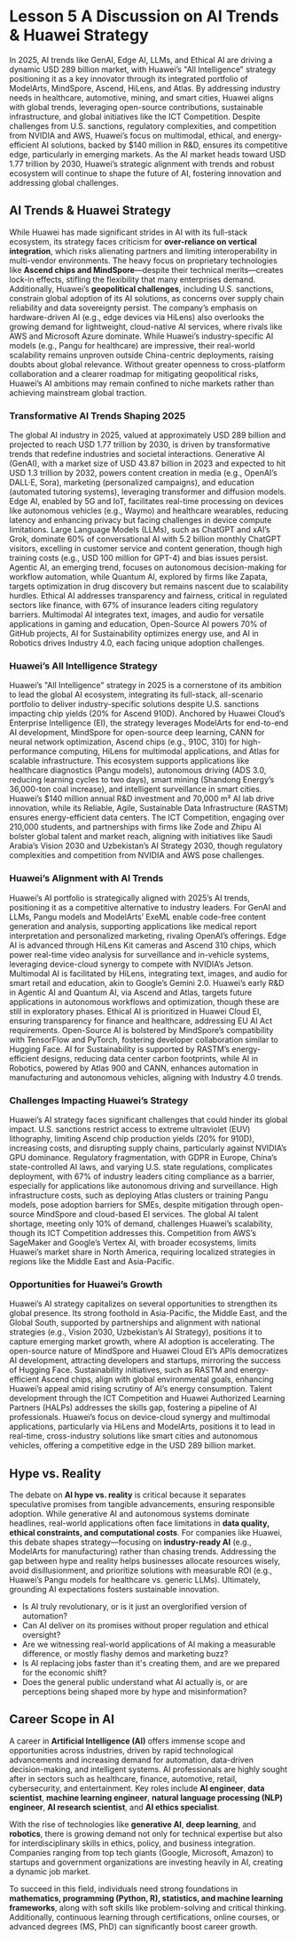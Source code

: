 # Lesson 5 A Discussion on AI Trends & Huawei Strategy
In 2025, AI trends like GenAI, Edge AI, LLMs, and Ethical AI are driving a dynamic USD 289 billion market, with Huawei’s "All Intelligence" strategy positioning it as a key innovator through its integrated portfolio of ModelArts, MindSpore, Ascend, HiLens, and Atlas. By addressing industry needs in healthcare, automotive, mining, and smart cities, Huawei aligns with global trends, leveraging open-source contributions, sustainable infrastructure, and global initiatives like the ICT Competition. Despite challenges from U.S. sanctions, regulatory complexities, and competition from NVIDIA and AWS, Huawei’s focus on multimodal, ethical, and energy-efficient AI solutions, backed by $140 million in R&D, ensures its competitive edge, particularly in emerging markets. As the AI market heads toward USD 1.77 trillion by 2030, Huawei’s strategic alignment with trends and robust ecosystem will continue to shape the future of AI, fostering innovation and addressing global challenges.

## AI Trends & Huawei Strategy
While Huawei has made significant strides in AI with its full-stack ecosystem, its strategy faces criticism for **over-reliance on vertical integration**, which risks alienating partners and limiting interoperability in multi-vendor environments. The heavy focus on proprietary technologies like **Ascend chips and MindSpore**—despite their technical merits—creates lock-in effects, stifling the flexibility that many enterprises demand. Additionally, Huawei’s **geopolitical challenges**, including U.S. sanctions, constrain global adoption of its AI solutions, as concerns over supply chain reliability and data sovereignty persist. The company’s emphasis on hardware-driven AI (e.g., edge devices via HiLens) also overlooks the growing demand for lightweight, cloud-native AI services, where rivals like AWS and Microsoft Azure dominate. While Huawei’s industry-specific AI models (e.g., Pangu for healthcare) are impressive, their real-world scalability remains unproven outside China-centric deployments, raising doubts about global relevance. Without greater openness to cross-platform collaboration and a clearer roadmap for mitigating geopolitical risks, Huawei’s AI ambitions may remain confined to niche markets rather than achieving mainstream global traction.

### Transformative AI Trends Shaping 2025
The global AI industry in 2025, valued at approximately USD 289 billion and projected to reach USD 1.77 trillion by 2030, is driven by transformative trends that redefine industries and societal interactions. Generative AI (GenAI), with a market size of USD 43.87 billion in 2023 and expected to hit USD 1.3 trillion by 2032, powers content creation in media (e.g., OpenAI’s DALL·E, Sora), marketing (personalized campaigns), and education (automated tutoring systems), leveraging transformer and diffusion models. Edge AI, enabled by 5G and IoT, facilitates real-time processing on devices like autonomous vehicles (e.g., Waymo) and healthcare wearables, reducing latency and enhancing privacy but facing challenges in device compute limitations. Large Language Models (LLMs), such as ChatGPT and xAI’s Grok, dominate 60% of conversational AI with 5.2 billion monthly ChatGPT visitors, excelling in customer service and content generation, though high training costs (e.g., USD 100 million for GPT-4) and bias issues persist. Agentic AI, an emerging trend, focuses on autonomous decision-making for workflow automation, while Quantum AI, explored by firms like Zapata, targets optimization in drug discovery but remains nascent due to scalability hurdles. Ethical AI addresses transparency and fairness, critical in regulated sectors like finance, with 67% of insurance leaders citing regulatory barriers. Multimodal AI integrates text, images, and audio for versatile applications in gaming and education, Open-Source AI powers 70% of GitHub projects, AI for Sustainability optimizes energy use, and AI in Robotics drives Industry 4.0, each facing unique adoption challenges.

### Huawei’s All Intelligence Strategy
Huawei’s "All Intelligence" strategy in 2025 is a cornerstone of its ambition to lead the global AI ecosystem, integrating its full-stack, all-scenario portfolio to deliver industry-specific solutions despite U.S. sanctions impacting chip yields (20% for Ascend 910D). Anchored by Huawei Cloud’s Enterprise Intelligence (EI), the strategy leverages ModelArts for end-to-end AI development, MindSpore for open-source deep learning, CANN for neural network optimization, Ascend chips (e.g., 910C, 310) for high-performance computing, HiLens for multimodal applications, and Atlas for scalable infrastructure. This ecosystem supports applications like healthcare diagnostics (Pangu models), autonomous driving (ADS 3.0, reducing learning cycles to two days), smart mining (Shandong Energy’s 36,000-ton coal increase), and intelligent surveillance in smart cities. Huawei’s $140 million annual R&D investment and 70,000 m² AI lab drive innovation, while its Reliable, Agile, Sustainable Data Infrastructure (RASTM) ensures energy-efficient data centers. The ICT Competition, engaging over 210,000 students, and partnerships with firms like Zode and Zhipu AI bolster global talent and market reach, aligning with initiatives like Saudi Arabia’s Vision 2030 and Uzbekistan’s AI Strategy 2030, though regulatory complexities and competition from NVIDIA and AWS pose challenges.

### Huawei’s Alignment with AI Trends
Huawei’s AI portfolio is strategically aligned with 2025’s AI trends, positioning it as a competitive alternative to industry leaders. For GenAI and LLMs, Pangu models and ModelArts’ ExeML enable code-free content generation and analysis, supporting applications like medical report interpretation and personalized marketing, rivaling OpenAI’s offerings. Edge AI is advanced through HiLens Kit cameras and Ascend 310 chips, which power real-time video analysis for surveillance and in-vehicle systems, leveraging device-cloud synergy to compete with NVIDIA’s Jetson. Multimodal AI is facilitated by HiLens, integrating text, images, and audio for smart retail and education, akin to Google’s Gemini 2.0. Huawei’s early R&D in Agentic AI and Quantum AI, via Ascend and Atlas, targets future applications in autonomous workflows and optimization, though these are still in exploratory phases. Ethical AI is prioritized in Huawei Cloud EI, ensuring transparency for finance and healthcare, addressing EU AI Act requirements. Open-Source AI is bolstered by MindSpore’s compatibility with TensorFlow and PyTorch, fostering developer collaboration similar to Hugging Face. AI for Sustainability is supported by RASTM’s energy-efficient designs, reducing data center carbon footprints, while AI in Robotics, powered by Atlas 900 and CANN, enhances automation in manufacturing and autonomous vehicles, aligning with Industry 4.0 trends.

### Challenges Impacting Huawei’s Strategy
Huawei’s AI strategy faces significant challenges that could hinder its global impact. U.S. sanctions restrict access to extreme ultraviolet (EUV) lithography, limiting Ascend chip production yields (20% for 910D), increasing costs, and disrupting supply chains, particularly against NVIDIA’s GPU dominance. Regulatory fragmentation, with GDPR in Europe, China’s state-controlled AI laws, and varying U.S. state regulations, complicates deployment, with 67% of industry leaders citing compliance as a barrier, especially for applications like autonomous driving and surveillance. High infrastructure costs, such as deploying Atlas clusters or training Pangu models, pose adoption barriers for SMEs, despite mitigation through open-source MindSpore and cloud-based EI services. The global AI talent shortage, meeting only 10% of demand, challenges Huawei’s scalability, though its ICT Competition addresses this. Competition from AWS’s SageMaker and Google’s Vertex AI, with broader ecosystems, limits Huawei’s market share in North America, requiring localized strategies in regions like the Middle East and Asia-Pacific.

### Opportunities for Huawei’s Growth
Huawei’s AI strategy capitalizes on several opportunities to strengthen its global presence. Its strong foothold in Asia-Pacific, the Middle East, and the Global South, supported by partnerships and alignment with national strategies (e.g., Vision 2030, Uzbekistan’s AI Strategy), positions it to capture emerging market growth, where AI adoption is accelerating. The open-source nature of MindSpore and Huawei Cloud EI’s APIs democratizes AI development, attracting developers and startups, mirroring the success of Hugging Face. Sustainability initiatives, such as RASTM and energy-efficient Ascend chips, align with global environmental goals, enhancing Huawei’s appeal amid rising scrutiny of AI’s energy consumption. Talent development through the ICT Competition and Huawei Authorized Learning Partners (HALPs) addresses the skills gap, fostering a pipeline of AI professionals. Huawei’s focus on device-cloud synergy and multimodal applications, particularly via HiLens and ModelArts, positions it to lead in real-time, cross-industry solutions like smart cities and autonomous vehicles, offering a competitive edge in the USD 289 billion market.

## Hype vs. Reality
The debate on **AI hype vs. reality** is critical because it separates speculative promises from tangible advancements, ensuring responsible adoption. While generative AI and autonomous systems dominate headlines, real-world applications often face limitations in **data quality, ethical constraints, and computational costs**. For companies like Huawei, this debate shapes strategy—focusing on **industry-ready AI** (e.g., ModelArts for manufacturing) rather than chasing trends. Addressing the gap between hype and reality helps businesses allocate resources wisely, avoid disillusionment, and prioritize solutions with measurable ROI (e.g., Huawei’s Pangu models for healthcare vs. generic LLMs). Ultimately, grounding AI expectations fosters sustainable innovation.

- Is AI truly revolutionary, or is it just an overglorified version of automation?
- Can AI deliver on its promises without proper regulation and ethical oversight?
- Are we witnessing real-world applications of AI making a measurable difference, or mostly flashy demos and marketing buzz?
- Is AI replacing jobs faster than it's creating them, and are we prepared for the economic shift?
- Does the general public understand what AI actually is, or are perceptions being shaped more by hype and misinformation?

## Career Scope in AI

A career in **Artificial Intelligence (AI)** offers immense scope and opportunities across industries, driven by rapid technological advancements and increasing demand for automation, data-driven decision-making, and intelligent systems. AI professionals are highly sought after in sectors such as healthcare, finance, automotive, retail, cybersecurity, and entertainment. Key roles include **AI engineer**, **data scientist**, **machine learning engineer**, **natural language processing (NLP) engineer**, **AI research scientist**, and **AI ethics specialist**.

With the rise of technologies like **generative AI**, **deep learning**, and **robotics**, there is growing demand not only for technical expertise but also for interdisciplinary skills in ethics, policy, and business integration. Companies ranging from top tech giants (Google, Microsoft, Amazon) to startups and government organizations are investing heavily in AI, creating a dynamic job market.

To succeed in this field, individuals need strong foundations in **mathematics, programming (Python, R), statistics, and machine learning frameworks**, along with soft skills like problem-solving and critical thinking. Additionally, continuous learning through certifications, online courses, or advanced degrees (MS, PhD) can significantly boost career growth.
